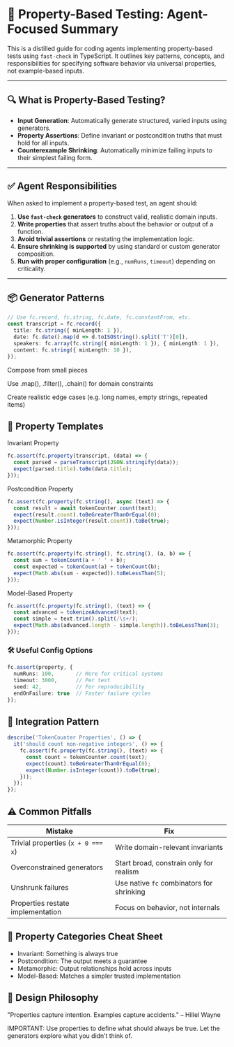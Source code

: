 # 🧪 Property-Based Testing: Agent-Focused Summary

This is a distilled guide for coding agents implementing property-based tests using `fast-check` in TypeScript. It outlines key patterns, concepts, and responsibilities for specifying software behavior via universal properties, not example-based inputs.

---

## 🔍 What is Property-Based Testing?

- **Input Generation**: Automatically generate structured, varied inputs using generators.
- **Property Assertions**: Define invariant or postcondition truths that must hold for all inputs.
- **Counterexample Shrinking**: Automatically minimize failing inputs to their simplest failing form.

---

## ✅ Agent Responsibilities

When asked to implement a property-based test, an agent should:

1. **Use `fast-check` generators** to construct valid, realistic domain inputs.
2. **Write properties** that assert truths about the behavior or output of a function.
3. **Avoid trivial assertions** or restating the implementation logic.
4. **Ensure shrinking is supported** by using standard or custom generator composition.
5. **Run with proper configuration** (e.g., `numRuns`, `timeout`) depending on criticality.

---

## 📦 Generator Patterns

```ts
// Use fc.record, fc.string, fc.date, fc.constantFrom, etc.
const transcript = fc.record({
  title: fc.string({ minLength: 1 }),
  date: fc.date().map(d => d.toISOString().split('T')[0]),
  speakers: fc.array(fc.string({ minLength: 1 }), { minLength: 1 }),
  content: fc.string({ minLength: 10 }),
});
```

Compose from small pieces

Use .map(), .filter(), .chain() for domain constraints

Create realistic edge cases (e.g. long names, empty strings, repeated items)

## 🧠 Property Templates
Invariant Property

```ts
fc.assert(fc.property(transcript, (data) => {
  const parsed = parseTranscript(JSON.stringify(data));
  expect(parsed.title).toBe(data.title);
}));
```

Postcondition Property
```ts
fc.assert(fc.property(fc.string(), async (text) => {
  const result = await tokenCounter.count(text);
  expect(result.count).toBeGreaterThanOrEqual(0);
  expect(Number.isInteger(result.count)).toBe(true);
}));
```

Metamorphic Property
```ts
fc.assert(fc.property(fc.string(), fc.string(), (a, b) => {
  const sum = tokenCount(a + ' ' + b);
  const expected = tokenCount(a) + tokenCount(b);
  expect(Math.abs(sum - expected)).toBeLessThan(5);
}));
```

Model-Based Property
```ts
fc.assert(fc.property(fc.string(), (text) => {
  const advanced = tokenizeAdvanced(text);
  const simple = text.trim().split(/\s+/);
  expect(Math.abs(advanced.length - simple.length)).toBeLessThan(3);
}));
```

### 🛠 Useful Config Options
```ts
fc.assert(property, {
  numRuns: 100,       // More for critical systems
  timeout: 3000,      // Per test
  seed: 42,           // For reproducibility
  endOnFailure: true  // Faster failure cycles
});
```

## 🧱 Integration Pattern
```ts
describe('TokenCounter Properties', () => {
  it('should count non-negative integers', () => {
    fc.assert(fc.property(fc.string(), (text) => {
      const count = tokenCounter.count(text);
      expect(count).toBeGreaterThanOrEqual(0);
      expect(Number.isInteger(count)).toBe(true);
    }));
  });
});
```

## ⚠️ Common Pitfalls
| Mistake                            | Fix                                       |
| ---------------------------------- | ----------------------------------------- |
| Trivial properties (`x + 0 === x`) | Write domain-relevant invariants          |
| Overconstrained generators         | Start broad, constrain only for realism   |
| Unshrunk failures                  | Use native `fc` combinators for shrinking |
| Properties restate implementation  | Focus on behavior, not internals          |


## 📌 Property Categories Cheat Sheet
- Invariant: Something is always true
- Postcondition: The output meets a guarantee
- Metamorphic: Output relationships hold across inputs
- Model-Based: Matches a simpler trusted implementation

## 🧠 Design Philosophy
"Properties capture intention. Examples capture accidents."
– Hillel Wayne

IMPORTANT: Use properties to define what should always be true. Let the generators explore what you didn’t think of.